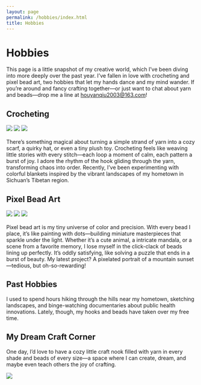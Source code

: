 ```yaml
---
layout: page
permalink: /hobbies/index.html
title: Hobbies
---
```


# Hobbies

This page is a little snapshot of my creative world, which I’ve been diving into more deeply over the past year. I’ve fallen in love with crocheting and pixel bead art, two hobbies that let my hands dance and my mind wander. If you’re around and fancy crafting together—or just want to chat about yarn and beads—drop me a line at houyanqiu2003@163.com!

## Crocheting

<div class="third">
<img src="/images/swimming5.JPG">
<img src="/images/crocheting2.JPG">
<img src="/images/crocheting3.JPG">
</div>
<br>There’s something magical about turning a simple strand of yarn into a cozy scarf, a quirky hat, or even a tiny plush toy. Crocheting feels like weaving little stories with every stitch—each loop a moment of calm, each pattern a burst of joy. I adore the rhythm of the hook gliding through the yarn, transforming chaos into order. Recently, I’ve been experimenting with colorful blankets inspired by the vibrant landscapes of my hometown in Sichuan’s Tibetan region.

## Pixel Bead Art

<div class="third">
<img src="/images/beadart1.JPG">
<img src="/images/beadart2.JPG">
<img src="/images/beadart3.JPG">
</div>
<br>Pixel bead art is my tiny universe of color and precision. With every bead I place, it’s like painting with dots—building miniature masterpieces that sparkle under the light. Whether it’s a cute animal, a intricate mandala, or a scene from a favorite memory, I lose myself in the click-clack of beads lining up perfectly. It’s oddly satisfying, like solving a puzzle that ends in a burst of beauty. My latest project? A pixelated portrait of a mountain sunset—tedious, but oh-so-rewarding!

## Past Hobbies

I used to spend hours hiking through the hills near my hometown, sketching landscapes, and binge-watching documentaries about public health innovations. Lately, though, my hooks and beads have taken over my free time.

## My Dream Craft Corner

One day, I’d love to have a cozy little craft nook filled with yarn in every shade and beads of every size—a space where I can create, dream, and maybe even teach others the joy of crafting.

<div>
<img src="/images/craftcorner.JPG">
</div>
<br>
